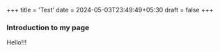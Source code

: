 +++
title = 'Test'
date = 2024-05-03T23:49:49+05:30
draft = false
+++

### Introduction to my page
Hello!!!